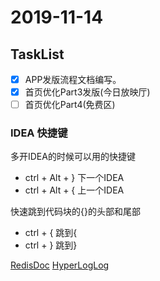 # 2019-11-14

## TaskList
- [X] APP发版流程文档编写。
- [X] 首页优化Part3发版(今日放映厅)
- [ ] 首页优化Part4(免费区)
### IDEA 快捷键
多开IDEA的时候可以用的快捷键
* ctrl + Alt + } 下一个IDEA
* ctrl + Alt + { 上一个IDEA

快速跳到代码块的{}的头部和尾部
* ctrl + {  跳到{
* ctrl + }  跳到}

 [RedisDoc](http://redisdoc.com/string/set.html)
[HyperLogLog](http://www.rainybowe.com/blog/2017/07/13/%E7%A5%9E%E5%A5%87%E7%9A%84HyperLogLog%E7%AE%97%E6%B3%95/index.html)